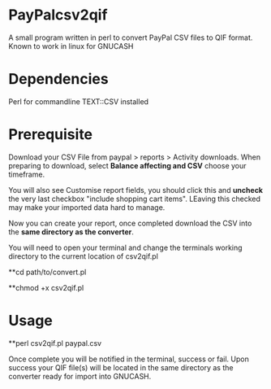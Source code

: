 # PayPalcsv2qif
A small program written in perl to convert PayPal CSV files to QIF format. Known to work in linux for GNUCASH

# Dependencies
Perl for commandline
TEXT::CSV installed


# Prerequisite
Download your CSV File from paypal > reports > Activity downloads.
When preparing to download, select **Balance affecting and CSV** choose your timeframe.

You will also see Customise report fields, you should click this and **uncheck** the very last checkbox "include shopping cart items". LEaving this checked may make your imported data hard to manage.

Now you can create your report, once completed download the CSV into the **same directory as the converter**.

You will need to open your terminal and change the terminals working directory to the current location of csv2qif.pl

**cd path/to/convert.pl

**chmod +x csv2qif.pl

# Usage
**perl csv2qif.pl paypal.csv

Once complete you will be notified in the terminal, success or fail. Upon success your QIF file(s) will be located in the same directory as the converter ready for import into GNUCASH.
